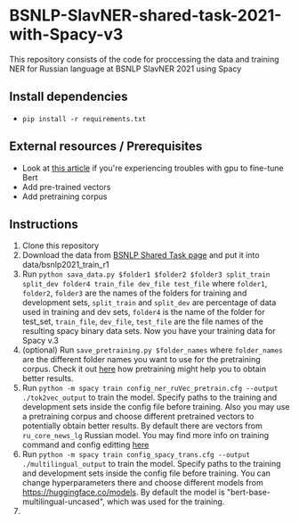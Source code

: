 # BSNLP-SlavNER-shared-task-2021-with-Spacy-v3
This repository consists of the code for proccessing the data and training NER for Russian language at BSNLP SlavNER 2021 using Spacy

## Install dependencies
* `pip install -r requirements.txt`

## External resources / Prerequisites
* Look at [this article](https://towardsdatascience.com/how-to-fine-tune-bert-transformer-with-spacy-3-6a90bfe57647) if you're experiencing troubles with gpu to fine-tune Bert 
* Add pre-trained vectors
* Add pretraining corpus

## Instructions
1. Clone this repository
2. Download the data from [BSNLP Shared Task page](http://bsnlp.cs.helsinki.fi/shared-task.html) and put it into data/bsnlp2021_train_r1
3. Run `python sava_data.py $folder1 $folder2 $folder3 split_train split_dev folder4 train_file dev_file test_file`  where `folder1`, `folder2`, `folder3` are the names of the folders for training and development sets, `split_train` and `split_dev` are percentage of data used in training and dev sets, `folder4` is the name of the folder for test_set, `train_file`, `dev_file`, `test_file` are the file names of the resulting spacy binary data sets. Now you have your training data for Spacy v.3
4. (optional) Run `save_pretraining.py $folder_names` where `folder_names` are the different folder names you want to use for the pretraining corpus. Check it out [here](https://spacy.io/usage/embeddings-transformers#pretraining-details) how pretraining might help you to obtain better results.
5. Run `python -m spacy train config_ner_ruVec_pretrain.cfg --output ./tok2vec_output` to train the model. Specify paths to the training and development sets inside the config file before training. Also you may use a pretraining corpus and choose different pretrained vectors to potentially obtain better results. By default there are vectors from `ru_core_news_lg` Russian model. You may find more info on training command and config editting [here](https://spacy.io/usage/training#quickstart)
6. Run `python -m spacy train config_spacy_trans.cfg --output ./multilingual_output` to train the model. Specify paths to the training and development sets inside the config file before training. You can change hyperparameters there and choose different models from https://huggingface.co/models. By default the model is "bert-base-multilingual-uncased", which was used for the training.
7. 


